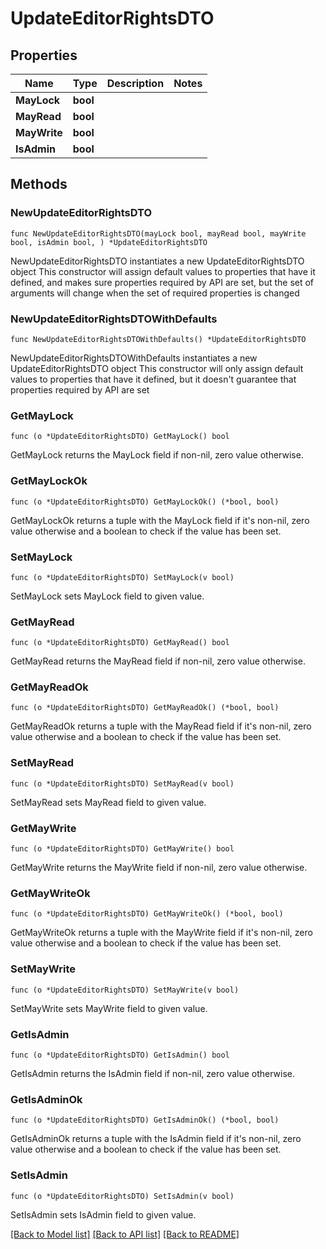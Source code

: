 # UpdateEditorRightsDTO

## Properties

Name | Type | Description | Notes
------------ | ------------- | ------------- | -------------
**MayLock** | **bool** |  | 
**MayRead** | **bool** |  | 
**MayWrite** | **bool** |  | 
**IsAdmin** | **bool** |  | 

## Methods

### NewUpdateEditorRightsDTO

`func NewUpdateEditorRightsDTO(mayLock bool, mayRead bool, mayWrite bool, isAdmin bool, ) *UpdateEditorRightsDTO`

NewUpdateEditorRightsDTO instantiates a new UpdateEditorRightsDTO object
This constructor will assign default values to properties that have it defined,
and makes sure properties required by API are set, but the set of arguments
will change when the set of required properties is changed

### NewUpdateEditorRightsDTOWithDefaults

`func NewUpdateEditorRightsDTOWithDefaults() *UpdateEditorRightsDTO`

NewUpdateEditorRightsDTOWithDefaults instantiates a new UpdateEditorRightsDTO object
This constructor will only assign default values to properties that have it defined,
but it doesn't guarantee that properties required by API are set

### GetMayLock

`func (o *UpdateEditorRightsDTO) GetMayLock() bool`

GetMayLock returns the MayLock field if non-nil, zero value otherwise.

### GetMayLockOk

`func (o *UpdateEditorRightsDTO) GetMayLockOk() (*bool, bool)`

GetMayLockOk returns a tuple with the MayLock field if it's non-nil, zero value otherwise
and a boolean to check if the value has been set.

### SetMayLock

`func (o *UpdateEditorRightsDTO) SetMayLock(v bool)`

SetMayLock sets MayLock field to given value.


### GetMayRead

`func (o *UpdateEditorRightsDTO) GetMayRead() bool`

GetMayRead returns the MayRead field if non-nil, zero value otherwise.

### GetMayReadOk

`func (o *UpdateEditorRightsDTO) GetMayReadOk() (*bool, bool)`

GetMayReadOk returns a tuple with the MayRead field if it's non-nil, zero value otherwise
and a boolean to check if the value has been set.

### SetMayRead

`func (o *UpdateEditorRightsDTO) SetMayRead(v bool)`

SetMayRead sets MayRead field to given value.


### GetMayWrite

`func (o *UpdateEditorRightsDTO) GetMayWrite() bool`

GetMayWrite returns the MayWrite field if non-nil, zero value otherwise.

### GetMayWriteOk

`func (o *UpdateEditorRightsDTO) GetMayWriteOk() (*bool, bool)`

GetMayWriteOk returns a tuple with the MayWrite field if it's non-nil, zero value otherwise
and a boolean to check if the value has been set.

### SetMayWrite

`func (o *UpdateEditorRightsDTO) SetMayWrite(v bool)`

SetMayWrite sets MayWrite field to given value.


### GetIsAdmin

`func (o *UpdateEditorRightsDTO) GetIsAdmin() bool`

GetIsAdmin returns the IsAdmin field if non-nil, zero value otherwise.

### GetIsAdminOk

`func (o *UpdateEditorRightsDTO) GetIsAdminOk() (*bool, bool)`

GetIsAdminOk returns a tuple with the IsAdmin field if it's non-nil, zero value otherwise
and a boolean to check if the value has been set.

### SetIsAdmin

`func (o *UpdateEditorRightsDTO) SetIsAdmin(v bool)`

SetIsAdmin sets IsAdmin field to given value.



[[Back to Model list]](../README.md#documentation-for-models) [[Back to API list]](../README.md#documentation-for-api-endpoints) [[Back to README]](../README.md)


